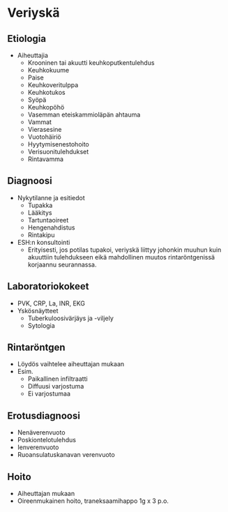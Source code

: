 # Veriyskä

## Etiologia
- Aiheuttajia
    - Krooninen tai akuutti keuhkoputkentulehdus
	- Keuhkokuume
	- Paise
	- Keuhkoveritulppa
	- Keuhkotukos
	- Syöpä
	- Keuhkopöhö
	- Vasemman eteiskammioläpän ahtauma
	- Vammat
	- Vierasesine
	- Vuotohäiriö
	- Hyytymisenestohoito
	- Verisuonitulehdukset
	- Rintavamma

## Diagnoosi
- Nykytilanne ja esitiedot
	- Tupakka
	- Lääkitys
	- Tartuntaoireet
	- Hengenahdistus
	- Rintakipu	
- ESH:n konsultointi
	- Erityisesti, jos potilas tupakoi, veriyskä liittyy johonkin muuhun kuin akuuttiin tulehdukseen eikä mahdollinen muutos rintaröntgenissä korjaannu seurannassa.

## Laboratoriokokeet
- PVK, CRP, La, INR, EKG
- Yskösnäytteet
	- Tuberkuloosivärjäys ja -viljely
	- Sytologia

## Rintaröntgen
- Löydös vaihtelee aiheuttajan mukaan
- Esim.
	- Paikallinen infiltraatti
	- Diffuusi varjostuma
	- Ei varjostumaa

## Erotusdiagnoosi
- Nenäverenvuoto
- Poskiontelotulehdus
- Ienverenvuoto
- Ruoansulatuskanavan verenvuoto

## Hoito
- Aiheuttajan mukaan
- Oireenmukainen hoito, traneksaamihappo 1g x 3 p.o.